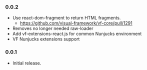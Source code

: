 ### 0.0.2

* Use react-dom-fragment to return HTML fragments.
  * https://github.com/visual-framework/vf-core/pull/1291
* Removes no longer needed raw-loader
* Add vf-extensions-react.js for common Nunjucks environment
* VF Nunjucks extensions support

### 0.0.1

* Initial release.
